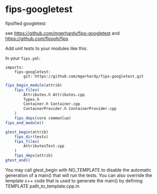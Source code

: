 fips-googletest
===============

fipsified googletest

see https://github.com/mgerhardy/fips-googletest and https://github.com/floooh/fips

Add unit tests to your modules like this:

In your `fips.yml`:
```
imports:
    fips-googletest:
        git: https://github.com/mgerhardy/fips-googletest.git
```

```cmake
fips_begin_module(attrib)
	fips_files(
		Attributes.h Attributes.cpp
		Types.h
		Container.h Container.cpp
		ContainerProvider.h ContainerProvider.cpp
	)
	fips_deps(core commonlua)
fips_end_module()

gtest_begin(attrib)
	fips_dir(tests)
	fips_files(
		AttributesTest.cpp
	)
	fips_deps(attrib)
gtest_end()
```

You may call gtest_begin with NO_TEMPLATE to disable the automatic generation of
a main() that will run the tests. You can also override the template c++ code that
is used to generate the main() by defining TEMPLATE path_to_template.cpp.in
